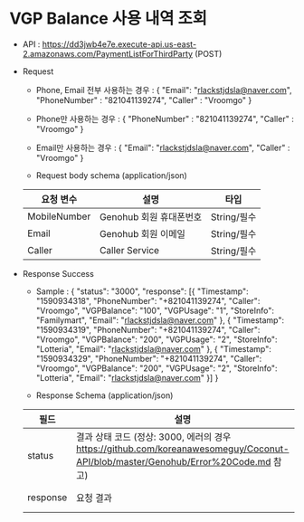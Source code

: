 
# VGP Balance 사용 내역 조회


- API : https://dd3jwb4e7e.execute-api.us-east-2.amazonaws.com/PaymentListForThirdParty (POST)


- Request

  * Phone, Email 전부 사용하는 경우 : 
  { 
     "Email": "rlackstjdsla@naver.com", 
     "PhoneNumber" : "821041139274", 
     "Caller" : "Vroomgo"
  }
  
  * Phone만 사용하는 경우 : 
  { 
     "PhoneNumber" : "821041139274", 
     "Caller" : "Vroomgo"
  }
  
  * Email만 사용하는 경우 : 
  { 
     "Email": "rlackstjdsla@naver.com", 
     "Caller" : "Vroomgo"
  }
  
  * Request body schema (application/json)
  
  요청 변수 | 설명 | 타입
  ------------ | ------------- | -------------
  MobileNumber | Genohub 회원 휴대폰번호 | String/필수
  Email | Genohub 회원 이메일 | String/필수
  Caller | Caller Service | String/필수
  
- Response Success

  * Sample : 
{
    "status": "3000",
    "response": [{
        "Timestamp": "1590934318",
        "PhoneNumber": "+821041139274",
        "Caller": "Vroomgo",
        "VGPBalance": "100",
        "VGPUsage": "1",
        "StoreInfo": "Familymart",
        "Email": "rlackstjdsla@naver.com"
    }, {
        "Timestamp": "1590934319",
        "PhoneNumber": "+821041139274",
        "Caller": "Vroomgo",
        "VGPBalance": "200",
        "VGPUsage": "2",
        "StoreInfo": "Lotteria",
        "Email": "rlackstjdsla@naver.com"
    }, {
        "Timestamp": "1590934329",
        "PhoneNumber": "+821041139274",
        "Caller": "Vroomgo",
        "VGPBalance": "200",
        "VGPUsage": "2",
        "StoreInfo": "Lotteria",
        "Email": "rlackstjdsla@naver.com"
    }]
}
  
  * Response Schema (application/json)

  필드 | 설명 | 타입
  ------------ | ------------- | -------------
  status | 결과 상태 코드 (정상: 3000, 에러의 경우 https://github.com/koreanawesomeguy/Coconut-API/blob/master/Genohub/Error%20Code.md 참고) | String/필수
  response | 요청 결과 | String/필수
 
